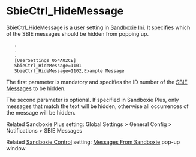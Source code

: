 # SbieCtrl_HideMessage 

SbieCtrl_HideMessage is a user setting in [Sandboxie Ini](SandboxieIni.md). It specifies which of the SBIE messages should be hidden from popping up.

```
   .
   .
   .
   [UserSettings_054A02CE]
   SbieCtrl_HideMessage=1101
   SbieCtrl_HideMessage=1102,Example Message
```

The first parameter is mandatory and specifies the ID number of the [SBIE Messages](SBIEMessages.md) to be hidden.

The second parameter is optional. If specified in Sandboxie Plus, only messages that match the text will be hidden, otherwise all occurrences of the message will be hidden.

Related Sandboxie Plus setting: Global Settings > General Config > Notifications > SBIE Messages

Related [Sandboxie Control](SandboxieControl.md) setting: [Messages From Sandboxie](MessagesFromSandboxie.md) pop-up window
